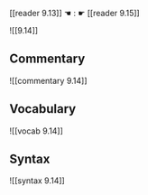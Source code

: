 [[reader 9.13]] ☚ : ☛ [[reader 9.15]]

![[9.14]]

## Commentary

![[commentary 9.14]]

## Vocabulary

![[vocab 9.14]]

## Syntax

![[syntax 9.14]]

